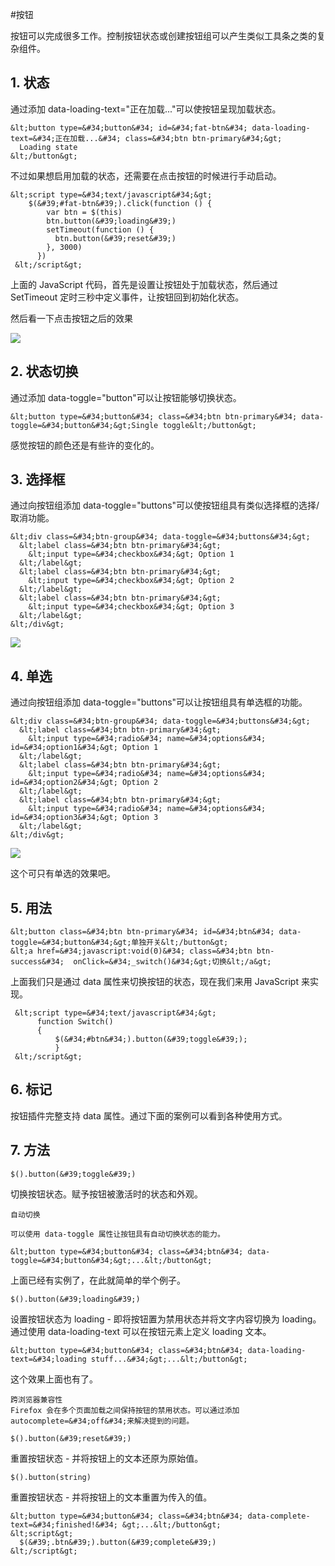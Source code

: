 #按钮

按钮可以完成很多工作。控制按钮状态或创建按钮组可以产生类似工具条之类的复杂组件。

## 1. 状态

通过添加 data-loading-text=&#34;正在加载...&#34;可以使按钮呈现加载状态。
```
&lt;button type=&#34;button&#34; id=&#34;fat-btn&#34; data-loading-text=&#34;正在加载...&#34; class=&#34;btn btn-primary&#34;&gt;
  Loading state
&lt;/button&gt;
```

不过如果想启用加载的状态，还需要在点击按钮的时候进行手动启动。
```
&lt;script type=&#34;text/javascript&#34;&gt;
    $(&#39;#fat-btn&#39;).click(function () {
        var btn = $(this)
        btn.button(&#39;loading&#39;)
        setTimeout(function () {
          btn.button(&#39;reset&#39;)
        }, 3000)
      })
 &lt;/script&gt;
```

上面的 JavaScript 代码，首先是设置让按钮处于加载状态，然后通过 SetTimeout 定时三秒中定义事件，让按钮回到初始化状态。

然后看一下点击按钮之后的效果

![](https://dn-anything-about-doc.qbox.me/bootstrap/157.gif)

## 2. 状态切换

通过添加 data-toggle=&#34;button&#34;可以让按钮能够切换状态。
```
&lt;button type=&#34;button&#34; class=&#34;btn btn-primary&#34; data-toggle=&#34;button&#34;&gt;Single toggle&lt;/button&gt;
```

感觉按钮的颜色还是有些许的变化的。

## 3. 选择框

通过向按钮组添加 data-toggle=&#34;buttons&#34;可以使按钮组具有类似选择框的选择/取消功能。
```
&lt;div class=&#34;btn-group&#34; data-toggle=&#34;buttons&#34;&gt;
  &lt;label class=&#34;btn btn-primary&#34;&gt;
    &lt;input type=&#34;checkbox&#34;&gt; Option 1
  &lt;/label&gt;
  &lt;label class=&#34;btn btn-primary&#34;&gt;
    &lt;input type=&#34;checkbox&#34;&gt; Option 2
  &lt;/label&gt;
  &lt;label class=&#34;btn btn-primary&#34;&gt;
    &lt;input type=&#34;checkbox&#34;&gt; Option 3
  &lt;/label&gt;
&lt;/div&gt;
```

![](https://dn-anything-about-doc.qbox.me/bootstrap/158.gif)

## 4. 单选

通过向按钮组添加 data-toggle=&#34;buttons&#34;可以让按钮组具有单选框的功能。

```
&lt;div class=&#34;btn-group&#34; data-toggle=&#34;buttons&#34;&gt;
  &lt;label class=&#34;btn btn-primary&#34;&gt;
    &lt;input type=&#34;radio&#34; name=&#34;options&#34; id=&#34;option1&#34;&gt; Option 1
  &lt;/label&gt;
  &lt;label class=&#34;btn btn-primary&#34;&gt;
    &lt;input type=&#34;radio&#34; name=&#34;options&#34; id=&#34;option2&#34;&gt; Option 2
  &lt;/label&gt;
  &lt;label class=&#34;btn btn-primary&#34;&gt;
    &lt;input type=&#34;radio&#34; name=&#34;options&#34; id=&#34;option3&#34;&gt; Option 3
  &lt;/label&gt;
&lt;/div&gt;
```

![](https://dn-anything-about-doc.qbox.me/bootstrap/159.gif)

这个可只有单选的效果吧。

## 5. 用法
```
&lt;button class=&#34;btn btn-primary&#34; id=&#34;btn&#34; data-toggle=&#34;button&#34;&gt;单独开关&lt;/button&gt;
&lt;a href=&#34;javascript:void(0)&#34; class=&#34;btn btn-success&#34;  onClick=&#34;_switch()&#34;&gt;切换&lt;/a&gt;
```

上面我们只是通过 data 属性来切换按钮的状态，现在我们来用 JavaScript 来实现。
```
 &lt;script type=&#34;text/javascript&#34;&gt;
      function Switch()
      {
          $(&#34;#btn&#34;).button(&#39;toggle&#39;);
          }
 &lt;/script&gt;
```

## 6. 标记

按钮插件完整支持 data 属性。通过下面的案例可以看到各种使用方式。

## 7. 方法
```
$().button(&#39;toggle&#39;)
```

切换按钮状态。赋予按钮被激活时的状态和外观。

    自动切换

    可以使用 data-toggle 属性让按钮具有自动切换状态的能力。
```
&lt;button type=&#34;button&#34; class=&#34;btn&#34; data-toggle=&#34;button&#34;&gt;...&lt;/button&gt;
```

上面已经有实例了，在此就简单的举个例子。
```
$().button(&#39;loading&#39;)
```

设置按钮状态为 loading - 即将按钮置为禁用状态并将文字内容切换为 loading。通过使用 data-loading-text 可以在按钮元素上定义 loading 文本。
```
&lt;button type=&#34;button&#34; class=&#34;btn&#34; data-loading-text=&#34;loading stuff...&#34;&gt;...&lt;/button&gt;
```

这个效果上面也有了。

    跨浏览器兼容性
    Firefox 会在多个页面加载之间保持按钮的禁用状态。可以通过添加 autocomplete=&#34;off&#34;来解决提到的问题。
    
```
$().button(&#39;reset&#39;)
```

重置按钮状态 - 并将按钮上的文本还原为原始值。
```
$().button(string)
```

重置按钮状态 - 并将按钮上的文本重置为传入的值。
```
&lt;button type=&#34;button&#34; class=&#34;btn&#34; data-complete-text=&#34;finished!&#34; &gt;...&lt;/button&gt;
&lt;script&gt;
  $(&#39;.btn&#39;).button(&#39;complete&#39;)
&lt;/script&gt;
```
